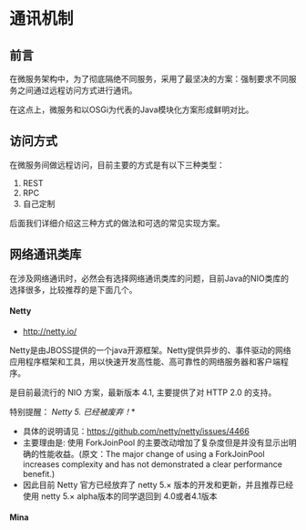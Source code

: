 # 通讯机制

## 前言

在微服务架构中，为了彻底隔绝不同服务，采用了最坚决的方案：强制要求不同服务之间通过远程访问方式进行通讯。

在这点上，微服务和以OSGi为代表的Java模块化方案形成鲜明对比。

## 访问方式

在微服务间做远程访问，目前主要的方式是有以下三种类型：

1. REST
2. RPC
3. 自己定制

后面我们详细介绍这三种方式的做法和可选的常见实现方案。

## 网络通讯类库

在涉及网络通讯时，必然会有选择网络通讯类库的问题，目前Java的NIO类库的选择很多，比较推荐的是下面几个。

#### Netty

- http://netty.io/

Netty是由JBOSS提供的一个java开源框架。Netty提供异步的、事件驱动的网络应用程序框架和工具，用以快速开发高性能、高可靠性的网络服务器和客户端程序。

是目前最流行的 NIO 方案，最新版本 4.1, 主要提供了对 HTTP 2.0 的支持。

特别提醒： **Netty 5.* 已经被废弃！**

- 具体的说明请见：https://github.com/netty/netty/issues/4466
- 主要理由是: 使用 ForkJoinPool 的主要改动增加了复杂度但是并没有显示出明确的性能收益。(原文：The major change of using a ForkJoinPool increases complexity and has not
demonstrated a clear performance benefit.)
- 因此目前 Netty 官方已经放弃了 netty 5.× 版本的开发和更新，并且推荐已经使用 netty 5.× alpha版本的同学退回到 4.0或者4.1版本

#### Mina

#### 
